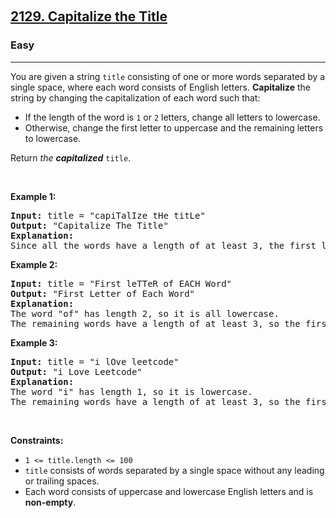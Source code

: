 ​<h2><a href="https://leetcode.com/problems/capitalize-the-title/">2129. Capitalize the Title</a></h2><h3>Easy</h3><hr/>
<div>
  <p>
    You are given a string <code>title</code> consisting of one or more words
    separated by a single space, where each word consists of English letters.
    <strong>Capitalize</strong> the string by changing the capitalization of
    each word such that:
  </p>
  <ul>
    <li>
      If the length of the word is <code>1</code> or <code>2</code> letters,
      change all letters to lowercase.
    </li>
    <li>
      Otherwise, change the first letter to uppercase and the remaining letters
      to lowercase.
    </li>
  </ul>
  <p>
    Return <em>the <strong>capitalized</strong> </em><code>title</code>.
  </p>
  <p>&nbsp;</p>
  <p><strong class="example">Example 1:</strong></p>
  <pre><strong>Input:</strong> title = "capiTalIze tHe titLe"
<strong>Output:</strong> "Capitalize The Title"
<strong>Explanation:</strong>
Since all the words have a length of at least 3, the first letter of each word is uppercase, and the remaining letters are lowercase.
</pre>
  <p><strong class="example">Example 2:</strong></p>
  <pre><strong>Input:</strong> title = "First leTTeR of EACH Word"
<strong>Output:</strong> "First Letter of Each Word"
<strong>Explanation:</strong>
The word "of" has length 2, so it is all lowercase.
The remaining words have a length of at least 3, so the first letter of each remaining word is uppercase, and the remaining letters are lowercase.
</pre>
  <p><strong class="example">Example 3:</strong></p>
  <pre><strong>Input:</strong> title = "i lOve leetcode"
<strong>Output:</strong> "i Love Leetcode"
<strong>Explanation:</strong>
The word "i" has length 1, so it is lowercase.
The remaining words have a length of at least 3, so the first letter of each remaining word is uppercase, and the remaining letters are lowercase.
</pre>
  <p>&nbsp;</p>
  <p><strong>Constraints:</strong></p>
  <ul>
    <li><code>1 &lt;= title.length &lt;= 100</code></li>
    <li>
      <code>title</code> consists of words separated by a single space without
      any leading or trailing spaces.
    </li>
    <li>
      Each word consists of uppercase and lowercase English letters and is
      <strong>non-empty</strong>.
    </li>
  </ul>
</div>
